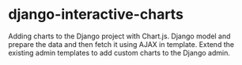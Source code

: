 # django-interactive-charts
Adding charts to the Django project with Chart.js. Django model and prepare the data and then fetch it using AJAX in template. Extend the existing admin templates to add custom charts to the Django admin.
